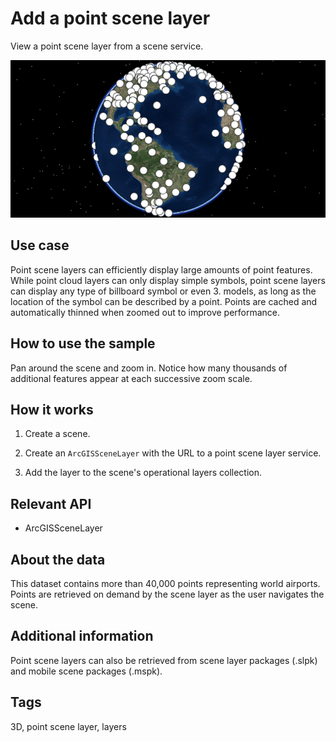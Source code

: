 # Add a point scene layer

View a point scene layer from a scene service.

![](AddAPointSceneLayer.png)

## Use case

Point scene layers can efficiently display large amounts of point features. While point cloud layers can only display simple symbols, point scene layers can display any type of billboard symbol or even 3.  models, as long as the location of the symbol can be described by a point. Points are cached and automatically thinned when zoomed out to improve performance.

## How to use the sample

Pan around the scene and zoom in. Notice how many thousands of additional features appear at each successive zoom scale.

## How it works


1.  Create a scene.

2.  Create an `ArcGISSceneLayer` with the URL to a point scene layer service.

3.  Add the layer to the scene's operational layers collection.


## Relevant API


*   ArcGISSceneLayer


## About the data

This dataset contains more than 40,000 points representing world airports. Points are retrieved on demand by the scene layer as the user navigates the scene.

## Additional information

Point scene layers can also be retrieved from scene layer packages (.slpk) and mobile scene packages (.mspk).

## Tags

3D, point scene layer, layers